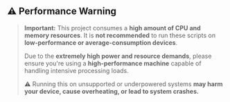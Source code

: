## ⚠️ Performance Warning

> **Important:** This project consumes a **high amount of CPU and memory resources**. It is **not recommended** to run these scripts on **low-performance or average-consumption devices**.  
>  
> Due to the **extremely high power and resource demands**, please ensure you're using a **high-performance machine** capable of handling intensive processing loads.  
>  
> ⚠️ Running this on unsupported or underpowered systems **may harm your device, cause overheating, or lead to system crashes.**
